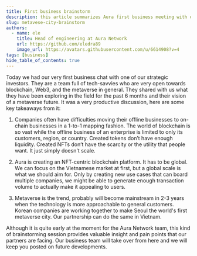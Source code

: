 ```yaml
---
title: First business brainstorm 
description: this article summarizes Aura first business meeting with one of our strategic investors. We discussed about what they tried in the past and how we can collaborate in the future.
slug: metavese-city-brainstorm
authors:
  - name: ele
    title: Head of engineering at Aura Network
    url: https://github.com/eledra89
    image_url: https://avatars.githubusercontent.com/u/6614908?v=4
tags: [business]
hide_table_of_contents: true
---
```

Today we had our very first business chat with one of our strategic investors. They are a team full of tech-savvies who are very open towards blockchain, Web3, and the metaverse in general. They shared with us what they have been exploring in the field for the past 6 months and their vision of a metaverse future. It was a very productive discussion, here are some key takeaways from it:

<!--truncate-->

1.	Companies often have difficulties moving their offline businesses to on-chain businesses in a 1-to-1 mapping fashion. The world of blockchain is so vast while the offline business of an enterprise is limited to only its customers, region, or country. Created tokens don’t have enough liquidity. Created NFTs don’t have the scarcity or the utility that people want. It just simply doesn't scale.

2.	Aura is creating an NFT-centric blockchain platform. It has to be global. We can focus on the Vietnamese market at first, but a global scale is what we should aim for. Only by creating new use cases that can board multiple companies, we might be able to generate enough transaction volume to actually make it appealing to users. 

3.	 Metaverse is the trend, probably will become mainstream in 2-3 years when the technology is more approachable to general customers. Korean companies are working together to make Seoul the world's first metaverse city. Our partnership can do the same in Vietnam.

Although it is quite early at the moment for the Aura Network team, this kind of brainstorming session provides valuable insight and pain points that our partners are facing. Our business team will take over from here and we will keep you posted on future developments.